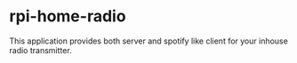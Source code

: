 # rpi-home-radio
This application provides both server and spotify like client for your inhouse radio transmitter.
